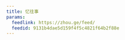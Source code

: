 ```yaml
---
title: 忆往事
params:
  feedlink: https://zhou.ge/feed/
  feedid: 9131b4dae5d159f4f5c4821f64b2f88e
---
```

